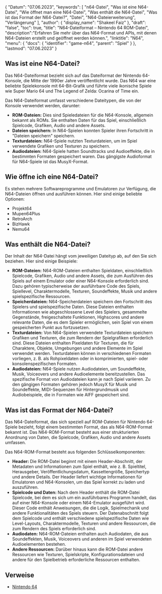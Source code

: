 {
"Datum": "07.06.2023",
  "keywords": [
"n64-Datei",
"Was ist eine N64-Datei",
"Wie öffnet man eine N64-Datei",
"Was enthält die N64-Datei",
"Was ist das Format der N64-Datei?",
"Datei",
"N64-Dateierweiterung",
"Verlängerung"
],
  "author": {
"display_name": "Shakeel Faiz"
},
"draft": "false",
"toc": true,
"title": "N64-Dateiformat – Nintendo 64 ROM-Datei",
  "description":"Erfahren Sie mehr über das N64-Format und APIs, mit denen N64-Dateien erstellt und geöffnet werden können.",
"linktitle": "N64",
  "menu": {
    "docs": {
      "identifier": "game-n64",
"parent": "Spiel"
}
},
"lastmod": "07.06.2023"
}

## Was ist eine N64-Datei?

Das N64-Dateiformat bezieht sich auf das Dateiformat der Nintendo 64-Konsole, die Mitte der 1990er Jahre veröffentlicht wurde. Das N64 war eine beliebte Spielekonsole mit 64-Bit-Grafik und führte viele ikonische Spiele wie Super Mario 64 und The Legend of Zelda: Ocarina of Time ein.

Das N64-Dateiformat umfasst verschiedene Dateitypen, die von der Konsole verwendet werden, darunter:

- **ROM-Dateien:** Dies sind Spieledateien für die N64-Konsole, allgemein bekannt als ROMs. Sie enthalten Daten für das Spiel, einschließlich Spielcode, Grafiken, Audio und andere Assets.
- **Dateien speichern:** In N64-Spielen konnten Spieler ihren Fortschritt in "Dateien speichern" speichern.
- **Texturdateien:** N64-Spiele nutzten Texturdateien, um im Spiel verwendete Grafiken und Texturen zu speichern.
- **Audiodateien:** N64-Spiele hatten Soundtracks und Audioeffekte, die in bestimmten Formaten gespeichert waren. Das gängigste Audioformat für N64-Spiele ist das MusyX-Format.

## Wie öffne ich eine N64-Datei?

Es stehen mehrere Softwareprogramme und Emulatoren zur Verfügung, die N64-Dateien öffnen und ausführen können. Hier sind einige beliebte Optionen:

- Projekt64
- Mupen64Plus
- RetroArch
- BizHawk
- Nemu64

## Was enthält die N64-Datei?

Der Inhalt der N64-Datei hängt vom jeweiligen Dateityp ab, auf den Sie sich beziehen. Hier sind einige Beispiele:

- **ROM-Dateien:** N64-ROM-Dateien enthalten Spieldaten, einschließlich Spielcode, Grafiken, Audio und andere Assets, die zum Ausführen des Spiels auf einem Emulator oder einer N64-Konsole erforderlich sind. Dazu gehören typischerweise der ausführbare Code des Spiels, Spiellevel, Charaktermodelle, Texturen, Soundeffekte, Musik und andere spielspezifische Ressourcen.
- **Speicherdateien:** N64-Speicherdateien speichern den Fortschritt des Spielers und spielspezifische Daten. Diese Dateien enthalten Informationen wie abgeschlossene Level des Spielers, gesammelte Gegenstände, freigeschaltete Funktionen, Highscores und andere relevante Daten, die es dem Spieler ermöglichen, sein Spiel von einem gespeicherten Punkt aus fortzusetzen.
- **Texturdateien:** Von N64-Spielen verwendete Texturdateien speichern Grafiken und Texturen, die zum Rendern der Spielgrafiken erforderlich sind. Diese Dateien enthalten Pixeldaten für Texturen, die für Charaktere, Objekte, Umgebungen und andere Elemente im Spiel verwendet werden. Texturdateien können in verschiedenen Formaten vorliegen, z. B. als Rohpixeldaten oder in komprimierten, spiel- oder konsolenspezifischen Formaten.
- **Audiodateien:** N64-Spiele nutzen Audiodateien, um Soundeffekte, Musik, Voiceovers und andere Audioelemente bereitzustellen. Das spezifische Format von Audiodateien kann je nach Spiel variieren. Zu den gängigen Formaten gehören jedoch MusyX für Musik und Soundeffekte, MIDI-Sequenzen für Hintergrundmusik und Audiobeispiele, die in Formaten wie AIFF gespeichert sind.

## Was ist das Format der N64-Datei?

Das N64-Dateiformat, das sich speziell auf ROM-Dateien für Nintendo 64-Spiele bezieht, folgt einem bestimmten Format, das als N64-ROM-Format bekannt ist. Das N64-ROM-Format besteht aus einer strukturierten Anordnung von Daten, die Spielcode, Grafiken, Audio und andere Assets umfassen.

Das N64-ROM-Format besteht aus folgenden Schlüsselkomponenten:

- **Header:** Die ROM-Datei beginnt mit einem Header-Abschnitt, der Metadaten und Informationen zum Spiel enthält, wie z. B. Spieltitel, Herausgeber, Veröffentlichungsdatum, Kassettengröße, Speichertyp und andere Details. Der Header liefert wichtige Informationen für Emulatoren und N64-Konsolen, um das Spiel korrekt zu laden und auszuführen.
- **Spielcode und Daten:** Nach dem Header enthält die ROM-Datei Spielcode, bei dem es sich um ein ausführbares Programm handelt, das auf einer N64-Konsole oder einem N64-Emulator ausgeführt wird. Dieser Code enthält Anweisungen, die die Logik, Spielmechanik und andere Funktionalitäten des Spiels steuern. Der Datenabschnitt folgt dem Spielcode und enthält verschiedene spielspezifische Daten wie Level-Layouts, Charaktermodelle, Texturen und andere Ressourcen, die zum Rendern des Spiels erforderlich sind.
- **Audiodaten:** N64-ROM-Dateien enthalten auch Audiodaten, die aus Soundeffekten, Musik, Voiceovers und anderen im Spiel verwendeten Audioelementen bestehen.
- **Andere Ressourcen:** Darüber hinaus kann die ROM-Datei andere Ressourcen wie Texturen, Spielskripte, Konfigurationsdateien und andere für den Spielbetrieb erforderliche Ressourcen enthalten.

## Verweise
* [Nintendo 64](https://en.wikipedia.org/wiki/Nintendo_64)

